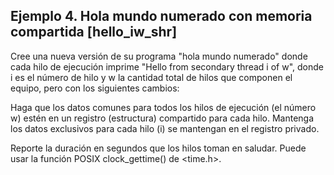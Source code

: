 ## Ejemplo 4. Hola mundo numerado con memoria compartida [hello_iw_shr]
Cree una nueva versión de su programa "hola mundo numerado" donde cada hilo de ejecución imprime "Hello from secondary thread i of w", donde i es el número de hilo y w la cantidad total de hilos que componen el equipo, pero con los siguientes cambios:

Haga que los datos comunes para todos los hilos de ejecución (el número w) estén en un registro (estructura) compartido para cada hilo. Mantenga los datos exclusivos para cada hilo (i) se mantengan en el registro privado.

Reporte la duración en segundos que los hilos toman en saludar. Puede usar la función POSIX clock_gettime() de <time.h>.